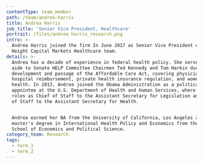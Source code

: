 ```yaml
---
contentType: team_member
path: /team/andrea-harris
title: Andrea Harris
job_title: 'Senior Vice President, Healthcare'
portrait: /files/andrea harris_research.png
intro: >-
  Andrea Harris joined the firm In June 2017 as Senior Vice President of the
  Height Capital Markets Healthcare team.
details: >-
  Andrea has a decade of experience in federal health policy. She served as an
  aide to Senate HELP Committee Chairmen Ted Kennedy and Tom Harkin during the
  development and passage of the Affordable Care Act, covering physician and
  hospital reimbursement, private health insurance regulation, and women's
  health. In 2013, Andrea joined the Obama Administration as a political
  appointee at the U.S. Department of Health and Human Services, where she held
  roles as Chief of Staff to the Assistant Secretary for Legislation and Chief
  of Staff to the Assistant Secretary for Health.


  Andrea earned her BA from the University of California, Los Angeles and her
  master's degree in International Health Policy and Economics from the London
  School of Economics and Political Science.
category_team: Research
tags:
  - term_1
  - term_2
---
```


